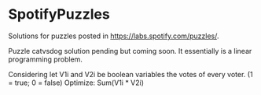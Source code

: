 # SpotifyPuzzles
Solutions for puzzles posted in https://labs.spotify.com/puzzles/.

Puzzle catvsdog solution pending but coming soon.
It essentially is a linear programming problem.

Considering let V1i and V2i be boolean variables the votes of every voter. (1 = true; 0 = false) 
Optimize: Sum(V1i * V2i)

